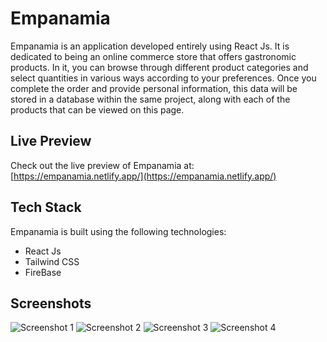 # Empanamia

Empanamia is an application developed entirely using React Js. It is dedicated to being an online commerce store that offers gastronomic products. In it, you can browse through different product categories and select quantities in various ways according to your preferences. Once you complete the order and provide personal information, this data will be stored in a database within the same project, along with each of the products that can be viewed on this page.

## Live Preview

Check out the live preview of Empanamia at: [https://empanamia.netlify.app/](https://empanamia.netlify.app/)

## Tech Stack

Empanamia is built using the following technologies:

- React Js
- Tailwind CSS
- FireBase

## Screenshots

![Screenshot 1](https://i.postimg.cc/15M3K0B5/Shared-Screenshot.jpg)
![Screenshot 2](https://i.postimg.cc/fLbN6zky/Mesa-de-trabajo-1.png)
![Screenshot 3](https://i.postimg.cc/SR2pxg6p/Mesa-de-trabajo-1-copia.png)
![Screenshot 4](https://i.postimg.cc/7hFrGS9J/Mesa-de-trabajo-1-copia-2.png)

